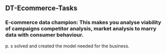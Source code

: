 ## DT-Ecommerce-Tasks

### E-commerce data champion: This makes you analyse viability of campaigns competitor analysis, market analysis to marry data with consumer behaviour.

p. s solved and created the model needed for the business. 
